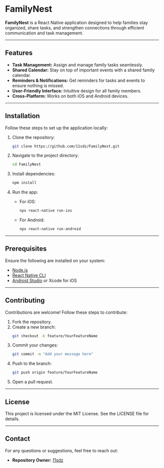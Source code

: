 # FamilyNest

**FamilyNest** is a React Native application designed to help families stay organized, share tasks, and strengthen connections through efficient communication and task management.

---

## Features

- **Task Management:** Assign and manage family tasks seamlessly.
- **Shared Calendar:** Stay on top of important events with a shared family calendar.
- **Reminders & Notifications:** Get reminders for tasks and events to ensure nothing is missed.
- **User-Friendly Interface:** Intuitive design for all family members.
- **Cross-Platform:** Works on both iOS and Android devices.

---

## Installation

Follow these steps to set up the application locally:

1. Clone the repository:
   ```bash
   git clone https://github.com/11sdz/FamilyNest.git
   ```

2. Navigate to the project directory:
   ```bash
   cd FamilyNest
   ```

3. Install dependencies:
   ```bash
   npm install
   ```

4. Run the app:
   - For iOS:
     ```bash
     npx react-native run-ios
     ```
   - For Android:
     ```bash
     npx react-native run-android
     ```

---

## Prerequisites

Ensure the following are installed on your system:

- [Node.js](https://nodejs.org/)
- [React Native CLI](https://reactnative.dev/docs/environment-setup)
- [Android Studio](https://developer.android.com/studio) or Xcode for iOS

---

## Contributing

Contributions are welcome! Follow these steps to contribute:

1. Fork the repository.
2. Create a new branch:
   ```bash
   git checkout -b feature/YourFeatureName
   ```
3. Commit your changes:
   ```bash
   git commit -m "Add your message here"
   ```
4. Push to the branch:
   ```bash
   git push origin feature/YourFeatureName
   ```
5. Open a pull request.

---

## License

This project is licensed under the MIT License. See the LICENSE file for details.

---

## Contact

For any questions or suggestions, feel free to reach out:

- **Repository Owner:** [11sdz](https://github.com/11sdz)

